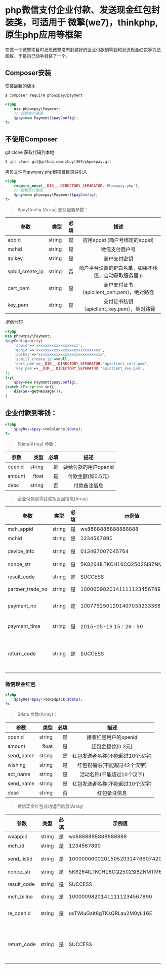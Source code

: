 # php微信支付企业付款、发送现金红包封装类，可适用于 微擎(we7)，thinkphp,原生php应用等框架


在做一个微擎项目时发现微擎没有封装好的企业付款到零钱和发送现金红包等方法函数，于是自己动手封装了一个。


## Composer安装
安装最新的版本
```bash
$ composer require phpwxpay/payment
```

```php
<?php
    use phpwxpay\Payment;
    // 创建支付通道
    $pay=new Payment($payConfig);
?>
```

## 不使用Composer
git clone 获取代码到本地
```bash
$ git clone git@github.com:zhuyl369/phpwxpay.git
```
拷贝文件Phpwxpay.php到项目目录并引入
```php
<?php
    require_once(__DIR__.DIRECTORY_SEPARATOR.'Phpwxpay.php');
    // 创建支付通道
    $pay=new phpwxpay\Payment($payConfig);
?>
```

> $payConfig (Array) 支付配置参数：

| 参数				| 类型	|必填	|  描述													|
| --------			| -----:|-----:	| :----:												|
|appid				|string	|是		|应用appid (商户号绑定的appid)							    |
|mchid				|string	|是		|微信支付商户号											|
|apikey				|string	|是		|商户支付密钥											    |
|spbill_create_ip	|string	|否		|商户平台设置的IP白名单，如果不传值，自动获取服务器ip	            |
|cert_pem			|string	|是		|商户支付证书(apiclient_cert.pem)，绝对路径				    |
|key_pem			|string	|是		|支付证书私钥（apiclient_key.pem），绝对路径			        |  


*示例代码*
```php
<?php
use phpwxpay\Payment;
$payConfig=array(
    'appid'=>'xxxxxxxxxxxxxxxxxxx',
    'mchid'=>'xxxxxxxxxxxxxxxxxxxxxxxxxxxxx',
    'apikey'=>'xxxxxxxxxxxxxxxxxxxxxxxxxxxxx',
    'spbill_create_ip'=>null,
    'cert_pem'=>__DIR__.DIRECTORY_SEPARATOR.'apiclient_cert.pem',
    'key_pem'=>__DIR__.DIRECTORY_SEPARATOR.'apiclient_key.pem',
);
try{
    $pay=new Payment($payConfig);
}catch (Exception $e){
    die($e->getMessage());
}
```

## 企业付款到零钱：
```php
<?php
    $payRes=$pay->toBalance($data);
?>
```
> $data(Array) 参数：

| 参数		| 类型	|必填	|  描述					|
| --------	| -----:|-----:	| :----:				|
|openid		|string	|是		|要给付款的用户openid	|
|amount		|float	|是		|付款金额(如0.5元)		|
|desc		|string	|否		|付款备注信息			|

> 企业付款到零钱成功返回信息(Array)

|参数				|类型	|必填	|示例值								|描述													|
|--					|--		|--		|--									|--														|
|mch_appid			|string	|是		|wx8888888888888888					|商户appid												|
|mchid				|string	|是		|1234567890							|商户号													|
|device_info		|string	|是		|013467007045764					|微信支付分配的终端设备号								|
|nonce_str			|string	|是		|5K8264ILTKCH16CQ2502SI8ZNMTM67VS	|随机字符串												|
|result_code		|string	|是		|SUCCESS							|业务结果SUCCESS/FAIL									|
|partner_trade_no	|string	|是		|10000098201411111234567890			|商户订单号												|
|payment_no			|string	|是		|1007752501201407033233368018		|企业付款成功，返回的微信付款单号						|
|payment_time		|string	|是		|2015-05-19 15：26：59				|企业付款成功时间										|
|return_code		|string	|是		|SUCCESS							|返回状态码SUCCESS/FAIL（此字段是通信标识，非交易标识）	|

### 微信现金红包
```php
<?php
    $payRes=$pay->toRedpack($data);
?>
```

> $data 参数(Array)：

| 参数		| 类型	|必填	|  描述								|
| --------	| -----:|-----:	| :----:							|
|openid		|string	|是		|接收红包用户的openid				    |
|amount		|float	|是		|红包金额(如0.3元)					|
|send_name	|string	|是		|红包发送者名称(不能超过10个汉字)	        |
|wishing	|string	|是		|红包祝福语(不能超过42个汉字)		    |
|act_name	|string	|是		|活动名称(不能超过10个汉字)			    |
|send_name	|string	|是		|红包发送者名称(不能超过10个汉字)	        |
|desc		|string	|否		|红包备注信息						    |

> 微信现金红包成功返回信息(Array)


|参数		|类型	|必填	|示例值								|描述													|
|--			|--		|--		|--									|--														|
|wxappid	|string	|是		|wx8888888888888888					|商户appid												|
|mch_id		|string	|是		|1234567890							|商户号													|
|send_listid|string	|是		|100000000020150520314766074200		|红包订单的微信单号										    |
|nonce_str	|string	|是		|5K8264ILTKCH16CQ2502SI8ZNMTM67VS	|随机字符串												|
|result_code|string	|是		|SUCCESS							|业务结果SUCCESS/FAIL									    |
|mch_billno	|string	|是		|10000098201411111234567890			|商户订单号												|
|re_openid	|string	|是		|oxTWIuGaIt6gTKsQRLau2M0yL16E		|接受收红包的用户在wxappid下的openid					    |
|return_code|string	|是		|SUCCESS							|返回状态码SUCCESS/FAIL（此字段是通信标识，非交易标识）	        |

